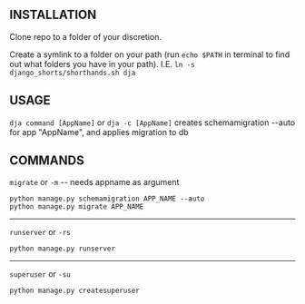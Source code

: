 INSTALLATION
------------

Clone repo to a folder of your discretion.

Create a symlink to a folder on your path (run `echo $PATH` in terminal to find out what folders you have in your path). I.E. `ln -s django_shorts/shorthands.sh dja`


USAGE
-----
`dja command [AppName]` or `dja -c [AppName]` creates schemamigration --auto for app "AppName", and applies migration to db


COMMANDS
--------
`migrate` or `-m` -- needs appname as argument

    python manage.py schemamigration APP_NAME --auto
    python manage.py migrate APP_NAME

***

`runserver` or `-rs`

    python manage.py runserver

***

`superuser` or `-su`

    python manage.py createsuperuser